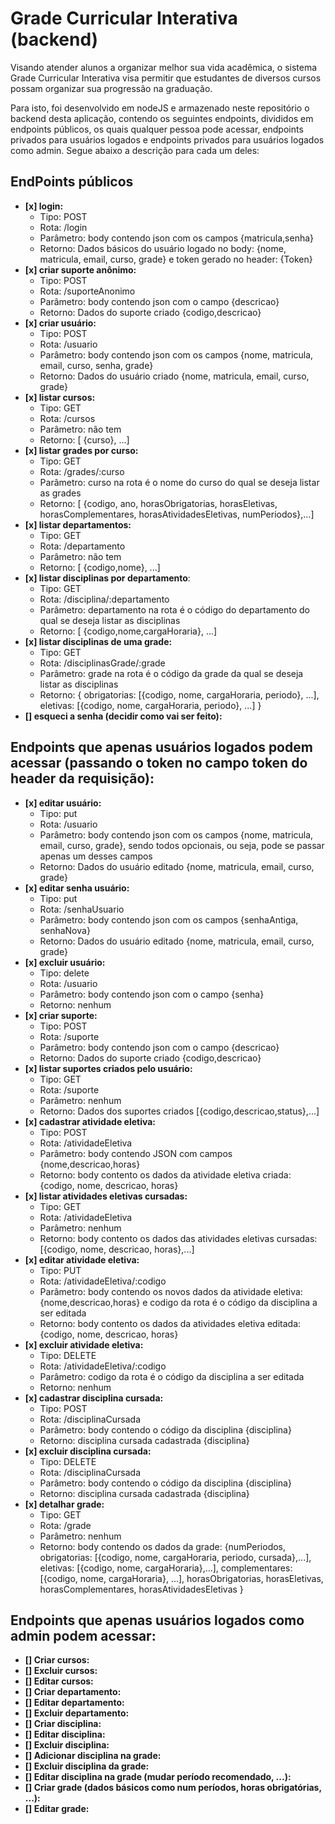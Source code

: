 # Grade Curricular Interativa (backend)

Visando atender alunos a organizar melhor sua vida acadêmica, o sistema Grade Curricular Interativa visa permitir que estudantes de diversos cursos possam organizar sua progressão na graduação.

Para isto, foi desenvolvido em nodeJS e armazenado neste repositório o backend desta aplicação, contendo os seguintes endpoints, divididos em endpoints públicos, os quais qualquer pessoa pode acessar, endpoints privados para usuários logados e endpoints privados para usuários logados como admin. Segue abaixo a descrição para cada um deles:


## EndPoints públicos



*   **[x] login:**
    *   Tipo: POST
    *   Rota: /login
    *   Parâmetro: body contendo json com os campos {matricula,senha}
    *   Retorno: Dados básicos do usuário logado no body: {nome, matricula, email, curso, grade} e token gerado no header: {Token}
*   **[x] criar suporte anônimo:**
    *   Tipo: POST
    *   Rota: /suporteAnonimo
    *   Parâmetro: body contendo json com o campo {descricao}
    *   Retorno: Dados do suporte criado {codigo,descricao}
*   **[x] criar usuário:**
    *   Tipo: POST
    *   Rota: /usuario
    *   Parâmetro: body contendo json com os campos {nome, matricula, email, curso, senha, grade}
    *   Retorno: Dados do usuário criado {nome, matricula, email, curso, grade}
*   **[x] listar cursos:**
    *   Tipo: GET
    *   Rota: /cursos
    *   Parâmetro: não tem
    *   Retorno: [ {curso}, ...]
*   **[x] listar grades por curso:**
    *   Tipo: GET
    *   Rota: /grades/:curso
    *   Parâmetro: curso na rota é o nome do curso do qual se deseja listar as grades
    *   Retorno: [ {codigo, ano, horasObrigatorias, horasEletivas, horasComplementares, horasAtividadesEletivas, numPeriodos},...] 
*   **[x] listar departamentos:**
    *   Tipo: GET
    *   Rota: /departamento
    *   Parâmetro: não tem
    *   Retorno: [ {codigo,nome}, ...]
*   **[x] listar disciplinas por departamento**:
    *   Tipo: GET
    *   Rota: /disciplina/:departamento
    *   Parâmetro: departamento na rota é o código do departamento do qual se deseja listar as disciplinas
    *   Retorno: [ {codigo,nome,cargaHoraria}, ...]
*   **[x] listar disciplinas de uma grade:**
    *   Tipo: GET
    *   Rota: /disciplinasGrade/:grade
    *   Parâmetro: grade na rota é o código da grade da qual se deseja listar as disciplinas
    *   Retorno: { obrigatorias: [{codigo, nome, cargaHoraria, periodo}, ...], eletivas:  [{codigo, nome, cargaHoraria, periodo}, ...] }
*   **[] esqueci a senha (decidir como vai ser feito):**


## Endpoints que apenas usuários logados podem acessar (passando o token no campo token do header da requisição):



*   **[x] editar usuário:**
    *   Tipo: put
    *   Rota: /usuario
    *   Parâmetro: body contendo json com os campos {nome, matricula, email, curso, grade}, sendo todos opcionais, ou seja, pode se passar apenas um desses campos 
    *   Retorno: Dados do usuário editado {nome, matricula, email, curso, grade}
*   **[x] editar senha usuário:**
    *   Tipo: put
    *   Rota: /senhaUsuario
    *   Parâmetro: body contendo json com os campos {senhaAntiga, senhaNova}
    *   Retorno:  Dados do usuário editado {nome, matricula, email, curso, grade}
*   **[x] excluir usuário:**
    *   Tipo: delete
    *   Rota: /usuario
    *   Parâmetro: body contendo json com o campo {senha}
    *   Retorno: nenhum
*   **[x] criar suporte:**
    *   Tipo: POST
    *   Rota: /suporte
    *   Parâmetro: body contendo json com o campo {descricao}
    *   Retorno: Dados do suporte criado {codigo,descricao}
*   **[x] listar suportes criados pelo usuário:**
    *   Tipo: GET
    *   Rota: /suporte
    *   Parâmetro: nenhum
    *   Retorno: Dados dos suportes criados  [{codigo,descricao,status},...]
*   **[x] cadastrar atividade eletiva:**
    *   Tipo: POST
    *   Rota: /atividadeEletiva
    *   Parâmetro: body contendo JSON com campos {nome,descricao,horas}
    *   Retorno: body contento os dados da atividade eletiva criada: {codigo, nome, descricao, horas}
*   **[x] listar atividades eletivas cursadas:**
    *   Tipo: GET
    *   Rota: /atividadeEletiva
    *   Parâmetro: nenhum
    *   Retorno: body contento os dados das atividades eletivas cursadas: [{codigo, nome, descricao, horas},...]
*   **[x] editar atividade eletiva:**
    *   Tipo: PUT
    *   Rota: /atividadeEletiva/:codigo
    *   Parâmetro: body contendo os novos dados da atividade eletiva: {nome,descricao,horas} e codigo da rota é o código da disciplina a ser editada
    *   Retorno: body contento os dados da atividades eletiva editada: {codigo, nome, descricao, horas}
*   **[x] excluir atividade eletiva:**
    *   Tipo: DELETE
    *   Rota: /atividadeEletiva/:codigo
    *   Parâmetro: codigo da rota é o código da disciplina a ser editada
    *   Retorno: nenhum
*   **[x] cadastrar disciplina cursada:**
    *   Tipo: POST
    *   Rota: /disciplinaCursada
    *   Parâmetro: body contendo o código da disciplina {disciplina}
    *   Retorno: disciplina cursada cadastrada {disciplina}
*   **[x] excluir disciplina cursada:**
    *   Tipo: DELETE
    *   Rota: /disciplinaCursada
    *   Parâmetro: body contendo o código da disciplina {disciplina}
    *   Retorno: disciplina cursada cadastrada {disciplina}
*   **[x] detalhar grade:**
    *   Tipo: GET
    *   Rota: /grade
    *   Parâmetro: nenhum
    *   Retorno: body contendo os dados da grade: {numPeriodos, obrigatorias: [{codigo, nome, cargaHoraria, periodo, cursada},...], eletivas: [{codigo, nome, cargaHoraria},...], complementares: [{codigo, nome, cargaHoraria}, ...], horasObrigatorias, horasEletivas, horasComplementares, horasAtividadesEletivas }


## Endpoints que apenas usuários logados como admin podem acessar:



*   **[] Criar cursos:**
*   **[] Excluir cursos:**
*   **[] Editar cursos:**
*   **[] Criar departamento:**
*   **[] Editar departamento:**
*   **[] Excluir departamento:**
*   **[] Criar disciplina:**
*   **[] Editar disciplina:**
*   **[] Excluir disciplina:**
*   **[] Adicionar disciplina na grade:**
*   **[] Excluir disciplina da grade:**
*   **[] Editar disciplina na grade (mudar período recomendado, ...):**
*   **[] Criar grade (dados básicos como num períodos, horas obrigatórias, ...):**
*   **[] Editar grade:**